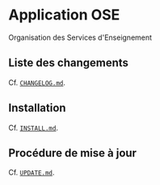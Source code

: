 # Application OSE

Organisation des Services d'Enseignement

## Liste des changements

Cf. [`CHANGELOG.md`](CHANGELOG.md).

## Installation

Cf. [`INSTALL.md`](INSTALL.md).

## Procédure de mise à jour

Cf. [`UPDATE.md`](UPDATE.md).